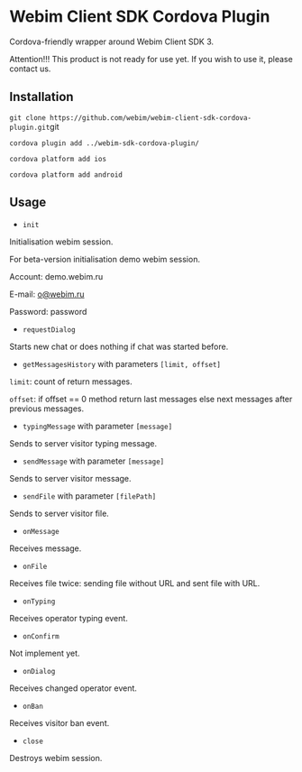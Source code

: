 # Webim Client SDK Cordova Plugin

Cordova-friendly wrapper around Webim Client SDK 3.

Attention!!! This product is not ready for use yet. If you wish to use it, please contact us.

## Installation

`git clone https://github.com/webim/webim-client-sdk-cordova-plugin.git`git

`cordova plugin add ../webim-sdk-cordova-plugin/`

`cordova platform add ios`

`cordova platform add android`


## Usage

* `init`

Initialisation webim session.

For beta-version initialisation demo webim session.

Account: demo.webim.ru

E-mail: o@webim.ru

Password: password

* `requestDialog`

Starts new chat or does nothing if chat was started before.

* `getMessagesHistory` with parameters `[limit, offset]`

`limit`: count of return messages.

`offset`: if offset == 0 method return last messages else next messages after previous messages.

* `typingMessage` with parameter `[message]`

Sends to server visitor typing message.

* `sendMessage` with parameter `[message]`

Sends to server visitor message.

* `sendFile` with parameter `[filePath]`

Sends to server visitor file.

* `onMessage`

Receives message.

* `onFile`

Receives file twice: sending file without URL and sent file with URL.

* `onTyping`

Receives operator typing event.

* `onConfirm`

Not implement yet.

* `onDialog`

Receives changed operator event.

* `onBan`

Receives visitor ban event.

* `close`

Destroys webim session.